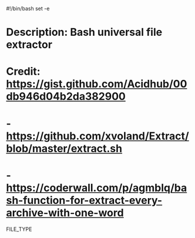 #!/bin/bash
set -e
# Description: Bash universal file extractor
# Credit: https://gist.github.com/Acidhub/00db946d04b2da382900
#         - https://github.com/xvoland/Extract/blob/master/extract.sh
#         - https://coderwall.com/p/agmblq/bash-function-for-extract-every-archive-with-one-word

FILE_TYPE